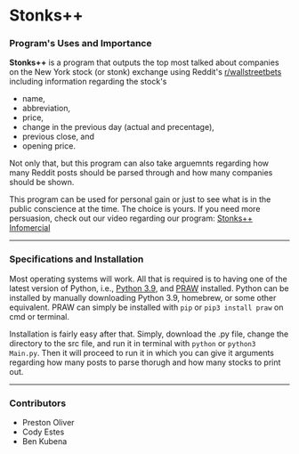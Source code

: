 # Stonks++

### Program's Uses and Importance

**Stonks++** is a program that outputs the top most talked about companies on the New York stock (or stonk) exchange using Reddit's [r/wallstreetbets](https://www.reddit.com/r/wallstreetbets/) including information regarding the stock's
<ul>
  <li> name, </li>
  <li> abbreviation, </li>
  <li> price, </li>
  <li> change in the previous day (actual and precentage), </li>
  <li> previous close, and </li>
  <li> opening price. </li>
</ul>

Not only that, but this program can also take arguemnts regarding how many Reddit posts should be parsed through and how many companies should be shown.

This program can be used for personal gain or just to see what is in the public conscience at the time. The choice is yours. If you need more persuasion, check out our video regarding our program: [Stonks++ Infomercial](https://drive.google.com/file/d/1s7Z4ijnpLWYGGM0_8myDdt-kziFgd31b/view?usp=sharing)

---
### Specifications and Installation

Most operating systems will work. All that is required is to having one of the latest version of Python, i.e., [Python 3.9](https://www.python.org/downloads/release/python-390/), and [PRAW](https://pypi.org/project/praw/) installed. Python can be installed by manually downloading Python 3.9, homebrew, or some other equivalent. PRAW can simply be installed with `pip` or `pip3 install praw` on cmd or terminal.

Installation is fairly easy after that. Simply, download the .py file, change the directory to the src file, and run it in terminal with `python` or `python3 Main.py`. Then it will proceed to run it in which you can give it arguments regarding how many posts to parse thorugh and how many stocks to print out.

---
### Contributors

<ul>
  <li> Preston Oliver
  <li> Cody Estes
  <li> Ben Kubena
</ul>
